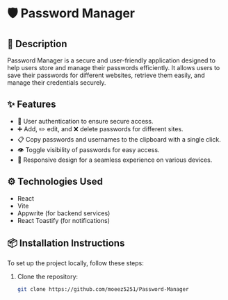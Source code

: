# 🛡️ Password Manager

## 📜 Description
Password Manager is a secure and user-friendly application designed to help users store and manage their passwords efficiently. It allows users to save their passwords for different websites, retrieve them easily, and manage their credentials securely.

## ✨ Features
- 🔐 User authentication to ensure secure access.
- ➕ Add, ✏️ edit, and ❌ delete passwords for different sites.
- 📋 Copy passwords and usernames to the clipboard with a single click.
- 👁️ Toggle visibility of passwords for easy access.
- 📱 Responsive design for a seamless experience on various devices.

## ⚙️ Technologies Used
- React
- Vite
- Appwrite (for backend services)
- React Toastify (for notifications)

## 📦 Installation Instructions
To set up the project locally, follow these steps:

1. Clone the repository:
   ```bash
   git clone https://github.com/moeez5251/Password-Manager
